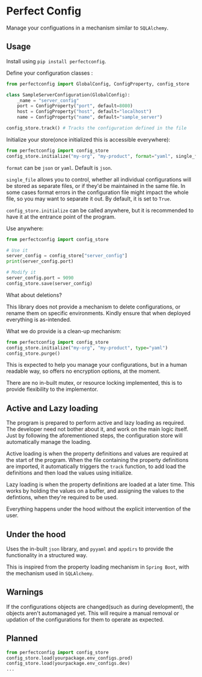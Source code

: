 # Perfect Config

Manage your configuations in a mechanism similar to `SQLAlchemy`.

## Usage

Install using `pip install perfectconfig`.

Define your configuration classes :

```python
from perfectconfig import GlobalConfig, ConfigProperty, config_store

class SampleServerConfiguration(GlobalConfig):
    _name = "server_config"
    port = ConfigProperty("port", default=8080)
    host = ConfigProperty("host", default="localhost")
    name = ConfigProperty("name", default="sample_server")

config_store.track() # Tracks the configuration defined in the file
```

Initialize your store(once initialized this is accessible everywhere):

```python
from perfectconfig import config_store
config_store.initialize("my-org", "my-product", format="yaml", single_file=False)
```

`format` can be `json` or `yaml`. Default is `json`.

`single_file` allows you to control, whether all individual configurations will be stored as separate files, or if they'd be maintained in the same file. In some cases format errors in the configuration file might impact the whole file, so you may want to separate it out. By default, it is set to `True`.

`config_store.initialize` can be called anywhere, but it is recommended to have it at the entrance point of the program.

Use anywhere:

```python
from perfectconfig import config_store

# Use it
server_config = config_store["server_config"]
print(server_config.port)

# Modify it
server_config.port = 9090
config_store.save(server_config)
```

What about deletions?

This library does not provide a mechanism to delete configurations, or rename them on specific environments. Kindly ensure that when deployed everything is as-intended.

What we do provide is a clean-up mechanism:

```python
from perfectconfig import config_store
config_store.initialize("my-org", "my-product", type="yaml")
config_store.purge()
```

This is expected to help you manage your configurations, but in a human readable way, so offers no encryption options, at the moment.

There are no in-built mutex, or resource locking implemented, this is to provide flexibility to the implementor.

## Active and Lazy loading

The program is prepared to perform active and lazy loading as required. The developer need not bother about it, and work on the main logic itself. Just by following the aforementioned steps, the configuration store will automatically manage the loading.

Active loading is when the property definitions and values are required at the start of the program. When the file containing the property definitions are imported, it automatically triggers the `track` function, to add load the definitions and then load the values using initialize.

Lazy loading is when the property definitions are loaded at a later time. This works by holding the values on a buffer, and assigning the values to the defintions, when they're required to be used.

Everything happens under the hood without the explicit intervention of the user.

## Under the hood

Uses the in-built `json` library, and `pyyaml` and `appdirs` to provide the functionality in a structured way.

This is inspired from the property loading mechanism in `Spring Boot`, with the mechanism used in `SQLAlchemy`.

## Warnings

If the configurations objects are changed(such as during development), the objects aren't automanaged yet. This will require a manual removal or updation of the configurations for them to operate as expected.

## Planned

```python
from perfectconfig import config_store
config_store.load(yourpackage.env_configs.prod)
config_store.load(yourpackage.env_configs.dev)
...
```